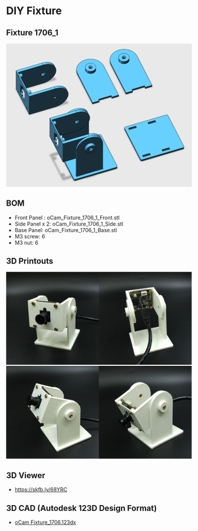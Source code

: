 # DIY Fixture

## Fixture 1706_1
![ScreenShot](../../images/oCam_Fixture_1706_1_All.PNG)

## BOM
* Front Panel : oCam_Fixture_1706_1_Front.stl
* Side Panel x 2: oCam_Fixture_1706_1_Side.stl
* Base Panel: oCam_Fixture_1706_1_Base.stl
* M3 screw: 6
* M3 nut: 6

## 3D Printouts
![ScreenShot](../../images/oCam_Fixture_1706_1_Straight.png)
![ScreenShot](../../images/oCam_Fixture_1706_1_UpDown.png)

## 3D Viewer
* https://skfb.ly/68YRC

## 3D CAD (Autodesk 123D Design Format)
* [oCam Fixture_1706.123dx](oCam_Fixture_1706.123dx)
